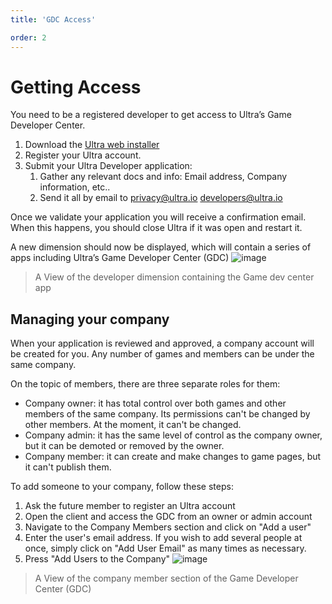 ```yaml
---
title: 'GDC Access'

order: 2
---
```


# Getting Access

You need to be a registered developer to get access to Ultra’s Game Developer Center.

1.   Download the [Ultra web installer](https://ultra.io/download)
2.   Register your Ultra account.
3.   Submit your Ultra Developer application:
      1. Gather any relevant docs and info: Email address, Company information, etc..
      2. Send it all by email to [privacy@ultra.io](mailto:privacy@ultra.io) [developers@ultra.io](mailto:developers@ultra.io)

Once we validate your application you will receive a confirmation email. When this happens, you should close Ultra if it was open and restart it.

A new dimension should now be displayed, which will contain a series of apps including Ultra’s Game Developer Center (GDC)
![image](https://github.com/Tomas-Cucit/docs-blockchain/assets/140004349/4c5b27fb-fd93-4213-a2d0-1e4ab537d94c)
> A View of the developer dimension containing the Game dev center app

## Managing your company

When your application is reviewed and approved, a company account will be created for you. Any number of games and members can be under the same company.

On the topic of members, there are three separate roles for them:

-   Company owner: it has total control over both games and other members of the same company. Its permissions can't be changed by other members. At the moment, it can't be changed.
-   Company admin: it has the same level of control as the company owner, but it can be demoted or removed by the owner.
-   Company member: it can create and make changes to game pages, but it can't publish them.

To add someone to your company, follow these steps:

1.   Ask the future member to register an Ultra account
2.   Open the client and access the GDC from an owner or admin account
3.   Navigate to the Company Members section and click on "Add a user"
5.   Enter the user's email address. If you wish to add several people at once, simply click on "Add User Email" as many times as necessary.
7.   Press "Add Users to the Company"
![image](https://github.com/Tomas-Cucit/docs-blockchain/assets/140004349/c1ee455f-89bf-4302-88d4-116011fdd9d8)
> A View of the company member section of the Game Developer Center (GDC)
